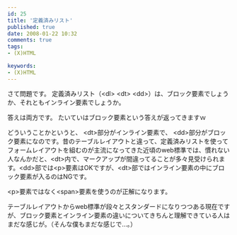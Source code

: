 ```yaml
---
id: 25
title: '定義済みリスト'
published: true
date: 2008-01-22 10:32
comments: true
tags:
- (X)HTML

keywords:
- (X)HTML
---
```

さて問題です。
定義済みリスト（&lt;dl&gt; &lt;dt&gt; &lt;dd&gt;）は、ブロック要素でしょうか、それともインライン要素でしょうか。

答えは両方です。
たいていはブロック要素という答えが返ってきますｗ

どういうことかというと、 &lt;dt&gt;部分がインライン要素で、  &lt;dd&gt;部分がブロック要素になのです。昔のテーブルレイアウトと違って、定義済みリストを使ってフォームレイアウトを組むのが主流になってきた近頃のweb標準では、慣れない人なんかだと、&lt;dt&gt;内で、マークアップが間違ってることが多々見受けられます。&lt;dd&gt;部では&lt;p&gt;要素はOKですが、&lt;dt&gt;部ではインライン要素の中にブロック要素が入るのはNGです。

&lt;p&gt;要素ではなく&lt;span&gt;要素を使うのが正解になります。

テーブルレイアウトからweb標準が段々とスタンダードになりつつある現在ですが、ブロック要素とインライン要素の違いについてきちんと理解できている人はまだな感じが。（そんな僕もまだな感じで…。）
